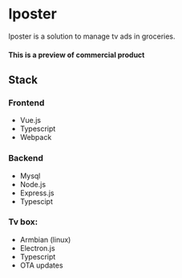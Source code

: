 # Iposter

Iposter is a solution to manage tv ads in groceries.

#### This is a preview of commercial product

## Stack

### Frontend
- Vue.js
- Typescript
- Webpack

### Backend
- Mysql
- Node.js
- Express.js
- Typescipt

### Tv box:
- Armbian (linux)
- Electron.js
- Typescript
- OTA updates
